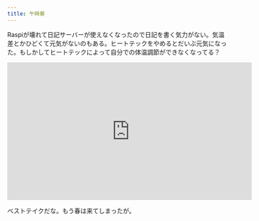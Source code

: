 ```yaml
---
title: 午時葵
---
```


Raspiが壊れて日記サーバーが使えなくなったので日記を書く気力がない。気温差とかひどくて元気がないのもある。ヒートテックをやめるとだいぶ元気になった。もしかしてヒートテックによって自分での体温調節ができなくなってる？

<iframe width="560" height="315" src="https://www.youtube.com/embed/OcUVQkBvM3w" title="YouTube video player" frameborder="0" allow="accelerometer; autoplay; clipboard-write; encrypted-media; gyroscope; picture-in-picture" allowfullscreen></iframe>

ベストテイクだな。もう春は来てしまったが。